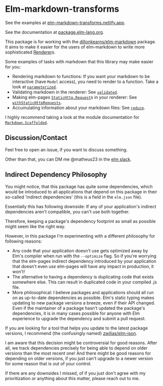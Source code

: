 # Elm-markdown-transforms

See the examples at [elm-markdown-transforms.netlify.app](https://elm-markdown-transforms.netlify.app/).

See the documentation at [package.elm-lang.org](https://package.elm-lang.org/packages/matheus23/elm-markdown-transforms/latest/).

This package is for working with the [dillonkearns/elm-markdown](https://package.elm-lang.org/packages/dillonkearns/elm-markdown/latest/) package. It aims to make it easier for the users of elm-markdown to write more sophisticated [Renderer](https://package.elm-lang.org/packages/dillonkearns/elm-markdown/latest/Markdown-Renderer)s.

Some examples of tasks with markdown that this library may make easier for you:

* Rendering markdown to functions: If you want your markdown to be interactive (have `Model` access), you need to render to a function. Take a look at [`parameterized`](https://package.elm-lang.org/packages/matheus23/elm-markdown-transforms/latest/Markdown-Scaffolded#parameterized).
* Validating markdown in the renderer: See [`validated`](https://package.elm-lang.org/packages/matheus23/elm-markdown-transforms/latest/Markdown-Scaffolded#validated).
* Making elm-pages [`StaticHttp.Request`](https://package.elm-lang.org/packages/dillonkearns/elm-pages/latest/Pages-StaticHttp#Request)s in your renderer: See [`withStaticHttpRequests`](https://package.elm-lang.org/packages/matheus23/elm-markdown-transforms/latest/Markdown-Scaffolded#withStaticHttpRequests).
* Accumulating information about your markdown files: See [`reduce`](https://package.elm-lang.org/packages/matheus23/elm-markdown-transforms/latest/Markdown-Scaffolded#reduce).

I highly recommend taking a look at the module documentation for [`Markdown.Scaffolded`](https://package.elm-lang.org/packages/matheus23/elm-markdown-transforms/latest/Markdown-Scaffolded).

## Discussion/Contact

Feel free to open an issue, if you want to discuss something.

Other than that, you can DM me @matheus23 in the [elm slack](https://elm-lang.org/community).

## Indirect Dependency Philosophy

You might notice, that this package has quite some dependencies, which would be introduced to all applications that depend on this package in their so-called 'indirect dependencies' (this is a field in the `elm.json` file).

Essentially this has following downside: If any of your application's indirect dependencies aren't compatible, you can't use both together.

Therefore, keeping a package's dependency footprint as small as possible might seem like the right way.

However, in this package I'm experimenting with a different philosophy for following reasons:

* Any code that your application doesn't use gets optimized away by Elm's compiler when run with the `--optimize` flag. So if you're worrying that the elm-pages indirect dependency introduced by your application that doesn't even _use_ elm-pages will have any impact in production, it won't!
* The alternative to having a dependency is duplicating code that exists somewhere else. This can result in duplicated code in your compiled .js file.
* More philosophical: I believe packages and applications should all run on as up-to-date dependencies as possible. Elm's static typing makes updating to new package versions a breeze, even if their API changed. Even if the maintainer of a package hasn't updated the package's dependencies, it is in many cases possible for anyone with Elm experience to upgrade the dependency and submit a pull request.

If you are looking for a tool that helps you update to the latest package versions, I recommend (the confusingly named) [zwilias/elm-json](https://github.com/zwilias/elm-json#readme).

I am aware that this decision might be controversial for good reasons. After all, we track dependencies precisely for being able to depend on older versions than the most recent one! And there might be good reasons for depending on older versions, if you just can't upgrade to a newer version for some reason that is out of your control.

If there are any downsides I missed, of if you just don't agree with my prioritization or anything about this matter, please reach out to me.
